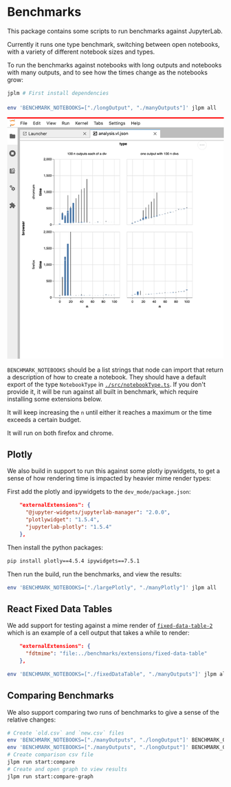 # Benchmarks

This package contains some scripts to run benchmarks against JupyterLab.

Currently it runs one type benchmark, switching between open notebooks, with a variety
of different notebook sizes and types.

To run the benchmarks against notebooks with long outputs and notebooks with many outputs, and to see how the times change as the notebooks grow:

```bash
jplm # First install dependencies

env 'BENCHMARK_NOTEBOOKS=["./longOutput", "./manyOutputs"]' jlpm all
```

![](./screenshot.png)

`BENCHMARK_NOTEBOOKS` should be a list strings that node can import that return a description of how to create a notebook. They should have a default export of the type `NotebookType` in [`./src/notebookType.ts`](./src/notebookType.ts). If you don't provide it, it will be run against all built in benchmark, which require installing some extensions below.

It will keep increasing the `n` until either it reaches a maximum or the time exceeds a certain budget.

It will run on both firefox and chrome.

## Plotly

We also build in support to run this against some plotly ipywidgets, to get a sense of
how rendering time is impacted by heavier mime render types:

First add the plotly and ipywidgets to the `dev_mode/package.json`:

```json
    "externalExtensions": {
      "@jupyter-widgets/jupyterlab-manager": "2.0.0",
      "plotlywidget": "1.5.4",
      "jupyterlab-plotly": "1.5.4"
    },
```

Then install the python packages:

```bash
pip install plotly==4.5.4 ipywidgets==7.5.1
```

Then run the build, run the benchmarks, and view the results:

```bash
env 'BENCHMARK_NOTEBOOKS=["./largePlotly", "./manyPlotly"]' jlpm all
```

## React Fixed Data Tables

We add support for testing against a mime render of [`fixed-data-table-2`](https://github.com/schrodinger/fixed-data-table-2) which
is an example of a cell output that takes a while to render:

```json
    "externalExtensions": {
      "fdtmime": "file:../benchmarks/extensions/fixed-data-table"
    },
```

```bash
env 'BENCHMARK_NOTEBOOKS=["./fixedDataTable", "./manyOutputs"]' jlpm all
```

## Comparing Benchmarks

We also support comparing two runs of benchmarks to give a sense of the relative changes:

```bash
# Create `old.csv` and `new.csv` files
env 'BENCHMARK_NOTEBOOKS=["./manyOutputs", "./longOutput"]' BENCHMARK_OUTPUT=old.csv jlpm start:benchmark
env 'BENCHMARK_NOTEBOOKS=["./manyOutputs", "./longOutput"]' BENCHMARK_OUTPUT=new.csv jlpm start:benchmark
# Create comparison csv file
jlpm run start:compare
# Create and open graph to view results
jlpm run start:compare-graph
```
